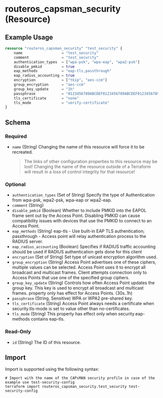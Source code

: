 # routeros_capsman_security (Resource)


## Example Usage
```terraform
resource "routeros_capsman_security" "test_security" {
	name                  = "test_security"
	comment               = "test_security"
	authentication_types  = ["wpa-psk", "wpa-eap", "wpa2-psk"]
	disable_pmkid         = true
	eap_methods           = "eap-tls,passthrough"
	eap_radius_accounting = true
	encryption            = ["tkip", "aes-ccm"]
	group_encryption      = "aes-ccm"
	group_key_update      = "1h"
	passphrase            = "0123456789ABCDEF0123456789ABCDEF0123456789ABCDEF0123456789ABCDE"
	tls_certificate       = "none"
	tls_mode              = "verify-certificate"
}
```

<!-- schema generated by tfplugindocs -->
## Schema

### Required

- `name` (String) Changing the name of this resource will force it to be recreated.
	> The links of other configuration properties to this resource may be lost!
	> Changing the name of the resource outside of a Terraform will result in a loss of control integrity for that resource!

### Optional

- `authentication_types` (Set of String) Specify the type of Authentication from wpa-psk, wpa2-psk, wpa-eap or wpa2-eap.
- `comment` (String)
- `disable_pmkid` (Boolean) Whether to include PMKID into the EAPOL frame sent out by the Access Point. Disabling PMKID can cause compatibility issues with devices that use the PMKID to connect to an Access Point.
- `eap_methods` (String) eap-tls - Use built-in EAP TLS authentication; passthrough - Access point will relay authentication process to the RADIUS server.
- `eap_radius_accounting` (Boolean) Specifies if RADIUS traffic accounting should be used if RADIUS authentication gets done for this client
- `encryption` (Set of String) Set type of unicast encryption algorithm used.
- `group_encryption` (String) Access Point advertises one of these ciphers, multiple values can be selected. Access Point uses it to encrypt all broadcast and multicast frames. Client attempts connection only to Access Points that use one of the specified group ciphers.
- `group_key_update` (String) Controls how often Access Point updates the group key. This key is used to encrypt all broadcast and multicast frames. property only has effect for Access Points. (30s..1h)
- `passphrase` (String, Sensitive) WPA or WPA2 pre-shared key.
- `tls_certificate` (String) Access Point always needs a certificate when security.tls-mode is set to value other than no-certificates.
- `tls_mode` (String) This property has effect only when security.eap-methods contains eap-tls.

### Read-Only

- `id` (String) The ID of this resource.

## Import
Import is supported using the following syntax:
```shell
# Import with the name of the CAPsMAN security profile in case of the example use test-security-config
terraform import routeros_capsman_security.test_security test-security-config
```
